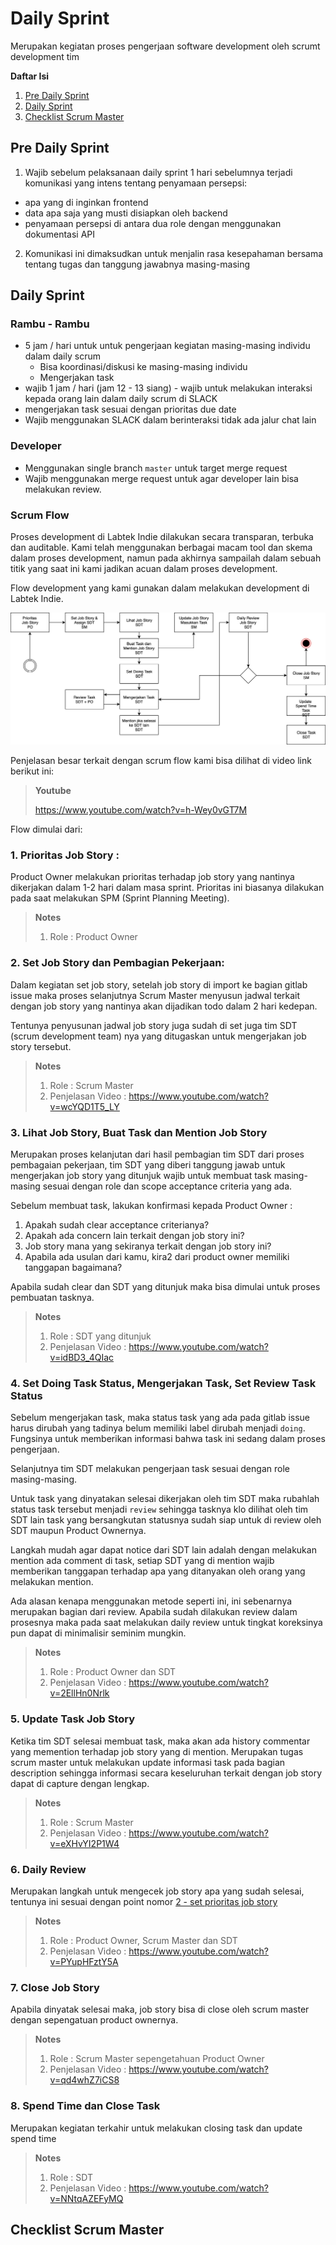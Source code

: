 # Daily Sprint

Merupakan kegiatan proses pengerjaan software development oleh scrumt development tim

**Daftar Isi**

1. [Pre Daily Sprint](#pre-daily-sprint)
2. [Daily Sprint](#daily-sprint)
3. [Checklist Scrum Master](#checklist-scrum-master)

<a name="pre-daily-sprint"></a>

## Pre Daily Sprint

1. Wajib sebelum pelaksanaan daily sprint 1 hari sebelumnya terjadi komunikasi yang intens
  tentang penyamaan persepsi:
  - apa yang di inginkan frontend
  - data apa saja yang musti disiapkan oleh backend
  - penyamaan persepsi di antara dua role dengan menggunakan dokumentasi API 
2. Komunikasi ini dimaksudkan untuk menjalin rasa kesepahaman bersama tentang tugas dan tanggung
   jawabnya masing-masing

<a name="daily-sprint"></a>

## Daily Sprint

### Rambu - Rambu

- 5 jam / hari untuk untuk pengerjaan kegiatan masing-masing individu dalam daily scrum
  - Bisa koordinasi/diskusi ke masing-masing individu
  - Mengerjakan task
- wajib 1 jam / hari  (jam 12 - 13 siang) - wajib untuk melakukan interaksi kepada orang lain dalam 
  daily scrum di SLACK
- mengerjakan task sesuai dengan prioritas due date
- Wajib menggunakan SLACK  dalam berinteraksi tidak ada jalur chat lain

### Developer

- Menggunakan single branch `master` untuk target merge request
- Wajib menggunakan merge request untuk agar developer lain bisa melakukan review. 

### Scrum Flow

Proses development di Labtek Indie dilakukan secara transparan, terbuka dan auditable. Kami telah 
menggunakan berbagai macam tool dan skema dalam proses development, namun pada akhirnya sampailah
dalam sebuah titik yang saat ini kami jadikan acuan dalam proses development.

Flow development yang kami gunakan dalam melakukan development di Labtek Indie. 


![Scrum Flow](assets/images/scrum-flow.jpeg)

Penjelasan besar terkait dengan scrum flow kami bisa dilihat di video link berikut ini:

> **Youtube**
>
> https://www.youtube.com/watch?v=h-Wey0vGT7M

Flow dimulai dari:

<a name="scrum-1"></a>

### 1. Prioritas Job Story : 

Product Owner melakukan prioritas terhadap job story yang nantinya 
dikerjakan dalam 1-2 hari dalam masa sprint. Prioritas ini biasanya dilakukan pada saat melakukan 
SPM (Sprint Planning Meeting).

> **Notes**
> 
> 1. Role : Product Owner

<a name="scrum-2"></a>

### 2. Set Job Story dan Pembagian Pekerjaan: 

Dalam kegiatan set job story, setelah job story di import ke bagian gitlab issue maka proses 
selanjutnya Scrum Master menyusun jadwal terkait dengan job story yang nantinya akan dijadikan todo 
dalam 2 hari kedepan. 

Tentunya penyusunan jadwal job story juga sudah di set juga tim SDT (scrum development team) nya yang 
ditugaskan untuk mengerjakan job story tersebut.

> **Notes**
> 
> 1. Role : Scrum Master
> 2. Penjelasan Video : https://www.youtube.com/watch?v=wcYQD1T5_LY

<a name="scrum-3"></a>

### 3. Lihat Job Story, Buat Task dan Mention Job Story

Merupakan proses kelanjutan dari hasil pembagian tim SDT dari proses pembagaian pekerjaan, tim SDT
yang diberi tanggung jawab untuk mengerjakan job story yang ditunjuk wajib untuk membuat task masing-
masing sesuai dengan role dan scope acceptance criteria yang ada.

Sebelum membuat task, lakukan konfirmasi kepada Product Owner :

1. Apakah sudah clear acceptance criterianya?
2. Apakah ada concern lain terkait dengan job story ini?
3. Job story mana yang sekiranya terkait dengan job story ini?
4. Apabila ada usulan dari kamu, kira2 dari product owner memiliki tanggapan bagaimana? 

Apabila sudah clear dan SDT yang ditunjuk maka bisa dimulai untuk proses pembuatan tasknya.

> **Notes**
> 
> 1. Role : SDT yang ditunjuk
> 2. Penjelasan Video : https://www.youtube.com/watch?v=idBD3_4QIac


<a name="scrum-4"></a>

### 4. Set Doing Task Status, Mengerjakan Task, Set Review Task Status

Sebelum mengerjakan task, maka status task yang ada pada gitlab issue harus dirubah yang tadinya 
belum memiliki label dirubah menjadi `doing`. Fungsinya untuk memberikan informasi bahwa task ini 
sedang dalam proses pengerjaan.

Selanjutnya tim SDT melakukan pengerjaan task sesuai dengan role masing-masing.

Untuk task yang dinyatakan selesai dikerjakan oleh tim SDT maka rubahlah status task tersebut menjadi
`review` sehingga tasknya klo dilihat oleh tim SDT lain task yang bersangkutan statusnya sudah siap
untuk di review oleh SDT maupun Product Ownernya.

Langkah mudah agar dapat notice dari SDT lain adalah dengan melakukan mention ada comment di task, 
setiap SDT yang di mention wajib memberikan tanggapan terhadap apa yang ditanyakan oleh orang yang 
melakukan mention.

Ada alasan kenapa menggunakan metode seperti ini, ini sebenarnya merupakan bagian dari review. Apabila
sudah dilakukan review dalam prosesnya maka pada saat melakukan daily review untuk tingkat koreksinya
pun dapat di minimalisir seminim mungkin.

> **Notes**
> 
> 1. Role : Product Owner dan SDT
> 2. Penjelasan Video : https://www.youtube.com/watch?v=2EllHn0Nrlk

<a name="scrum-5"></a>

### 5. Update Task Job Story

Ketika tim SDT selesai membuat task, maka akan ada history commentar yang memention terhadap job 
story yang di mention. Merupakan tugas scrum master untuk melakukan update informasi task pada 
bagian description sehingga informasi secara keseluruhan terkait dengan job story dapat di capture 
dengan lengkap.

> **Notes**
> 
> 1. Role : Scrum Master
> 2. Penjelasan Video : https://www.youtube.com/watch?v=eXHvYI2P1W4

### 6. Daily Review

Merupakan langkah untuk mengecek job story apa yang sudah selesai, tentunya ini sesuai dengan point
nomor [2 - set prioritas job story](#scrum-2)

> **Notes**
> 
> 1. Role : Product Owner, Scrum Master dan SDT
> 2. Penjelasan Video : https://www.youtube.com/watch?v=PYupHFztY5A


### 7. Close Job Story

Apabila dinyatak selesai maka, job story bisa di close oleh scrum master dengan sepengatuan product
ownernya.

> **Notes**
> 
> 1. Role : Scrum Master sepengetahuan Product Owner
> 2. Penjelasan Video : https://www.youtube.com/watch?v=qd4whZ7iCS8

### 8. Spend Time dan Close Task

Merupakan kegiatan terkahir untuk melakukan closing task dan update spend time

> **Notes**
> 
> 1. Role : SDT
> 2. Penjelasan Video : https://www.youtube.com/watch?v=NNtqAZEFyMQ

<a name="checklist-scrum-master"></a>

## Checklist Scrum Master